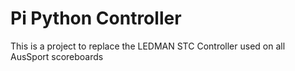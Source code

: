# Pi Python Controller
This is a project to replace the LEDMAN STC Controller used on all AusSport scoreboards

